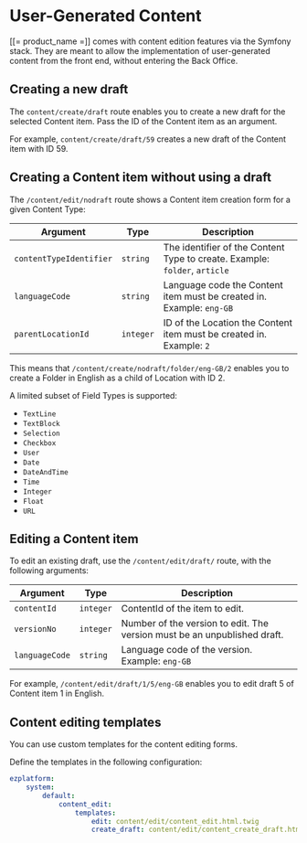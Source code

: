 # User-Generated Content

[[= product_name =]] comes with content edition features via the Symfony stack.
They are meant to allow the implementation of user-generated content from the front end, without entering the Back Office.

## Creating a new draft

The `content/create/draft` route enables you to create a new draft for the selected Content item.
Pass the ID of the Content item as an argument.

For example, `content/create/draft/59` creates a new draft of the Content item with ID 59.

## Creating a Content item without using a draft

The `/content/edit/nodraft` route shows a Content item creation form for a given Content Type:

| Argument                | Type      | Description                                                                |
|-------------------------|-----------|----------------------------------------------------------------------------|
| `contentTypeIdentifier` | `string`  | The identifier of the Content Type to create. Example: `folder`, `article` |
| `languageCode`          | `string`  | Language code the Content item must be created in. Example: `eng-GB`       |
| `parentLocationId`      | `integer` | ID of the Location the Content item must be created in. Example: `2`       |

This means that `/content/create/nodraft/folder/eng-GB/2` enables you to create a Folder in English as a child of Location with ID 2.

A limited subset of Field Types is supported:

- `TextLine`
- `TextBlock`
- `Selection`
- `Checkbox`
- `User`
- `Date`
- `DateAndTime`
- `Time`
- `Integer`
- `Float`
- `URL`

## Editing a Content item

To edit an existing draft, use the `/content/edit/draft/` route, with the following arguments:

| Argument                | Type      | Description                                                              |
|-------------------------|-----------|--------------------------------------------------------------------------|
| `contentId`             | `integer` | ContentId of the item to edit.                                           |
| `versionNo`             | `integer` | Number of the version to edit. The version must be an unpublished draft. |
| `languageCode`          | `string`  | Language code of the version. Example: `eng-GB`                          |

For example, `/content/edit/draft/1/5/eng-GB` enables you to edit draft 5 of Content item 1 in English.

## Content editing templates

You can use custom templates for the content editing forms.

Define the templates in the following configuration:

``` yaml
ezplatform:
    system:
        default:
            content_edit:
                templates:
                    edit: content/edit/content_edit.html.twig
                    create_draft: content/edit/content_create_draft.html.twig
```
